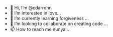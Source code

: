 - 👋 Hi, I’m @cdarrohn
- 👀 I’m interested in love...
- 🌱 I’m currently learning forgiveness ...
- 💞️ I’m looking to collaborate on creating code ...
- 📫 How to reach me nunya...

<!---
cdarrohn/cdarrohn is a ✨ special ✨ repository because its `README.md` (this file) appears on your GitHub profile.
You can click the Preview link to take a look at your changes.
--->

